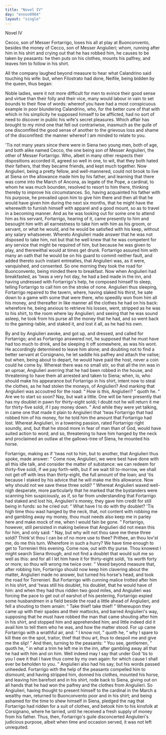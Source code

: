 ```yaml
---
title: "Novel IV"
day: "ennov0904"
layout: "single"
---
```

<html>
 <head>
 </head>
 <body>
  <div id="nov0904" type="novella" who="neifile">
   <head>
    Novel IV
   </head>
   <argument>
    <p>
     <milestone id="p09040001"/>
     <!--(i)-->
     Cecco, son of Messer Fortarrigo, loses his all at play at
 Buonconvento, besides the money of Cecco, son of
 Messer Angiulieri; whom, running after him in his
 shirt and crying out that he has robbed him, he causes
 to be taken by peasants: he then puts on his clothes,
 mounts his palfrey, and leaves him to follow in his
 shirt.
     <!--(/i)-->
    </p>
   </argument>
   <div3 type="commentary" who="author">
    <p>
     <milestone id="p09040002"/>
     <!--(sc)-->
     All
     <!--(/sc)-->
     the company laughed beyond measure to hear what Calandrino
 said touching his wife: but, when Filostrato had done, Neifile,
 being bidden by the queen, thus began:
    </p>
   </div3>
   <div3 type="commentary" who="neifile">
    <p>
     <milestone id="p09040003"/>
     Noble ladies, were it not
 more difficult for men to evince their good sense and virtue than
 their folly and their vice, many would labour in vain to set bounds
 to their flow of words: whereof you have had a most conspicuous
 example in poor blundering Calandrino, who, for the better cure
 of that with which in his simplicity he supposed himself to be
 afflicted, had no sort of need to discover in public his wife's secret
 pleasures.
     <milestone id="p09040004"/>
     Which affair has brought to my mind one that fell out
 contrariwise, inasmuch as the guile of one discomfited the good
 sense of another to the grievous loss and shame of the discomfited:
 the manner whereof I am minded to relate to you.
    </p>
   </div3>
   <p>
    <milestone id="p09040005"/>
    'Tis not many years since there were in Siena two young men,
 both of age, and both alike named Cecco, the one being son of
 Messer Angiulieri, the other of Messer Fortarrigo. Who, albeit in
 many other respects their dispositions accorded ill, agreed so well in
 one, to wit, that they both hated their fathers, that they became
 friends, and kept much together.
    <milestone id="p09040006"/>
    Now Angiulieri, being a pretty
    <pb n="279"/>
    fellow, and well-mannered, could not brook to live at Siena on the
 allowance made him by his father, and learning that there was come
 into the March of Ancona, as legate of the Pope, a cardinal, to whom
 he was much bounden, resolved to resort to him there, thinking thereby
 to improve his circumstances. So, having acquainted his father with
 his purpose, he prevailed upon him to give him there and then all that
 he would have given him during the next six months, that he might
 have the wherewith to furnish himself with apparel and a good mount,
 so as to travel in a becoming manner.
    <milestone id="p09040007"/>
    And as he was looking out for
 some one to attend him as his servant, Fortarrigo, hearing of it,
 came presently to him and besought him with all earnestness to take
 him with him as his groom, or servant, or what he would, and he
 would be satisfied with his keep, without any salary whatsoever.
    <milestone id="p09040008"/>
    Whereto Angiulieri made answer that he was not disposed to take
 him, not but that he well knew that he was competent for any
 service that might be required of him, but because he was given to
 play, and therewithal would at times get drunk. Fortarrigo assured
 him with many an oath that he would be on his guard to commit
 neither fault, and added thereto such instant entreaties, that Angiulieri
 was, as it were, vanquished, and consented.
    <milestone id="p09040009"/>
    So one morning they
 took the road for Buonconvento, being minded there to breakfast.
 Now when Angiulieri had breakfasted, as 'twas a very hot day, he
 had a bed made in the inn, and having undressed with Fortarrigo's
 help, he composed himself to sleep, telling Fortarrigo to call him on
 the stroke of none.
    <milestone id="p09040010"/>
    Angiulieri thus sleeping, Fortarrigo repaired to
 the tavern, where, having slaked his thirst, he sate down to a game
 with some that were there, who speedily won from him all his money,
 and thereafter in like manner all the clothes he had on his back:
 wherefore he, being anxious to retrieve his losses, went, stripped as
 he was to his shirt, to the room where lay Angiulieri; and seeing
 that he was sound asleep, he took from his purse all the money
 that he had, and so went back to the gaming-table, and staked it, and
 lost it all, as he had his own.
   </p>
   <p>
    <milestone id="p09040011"/>
    By and by Angiulieri awoke, and got up, and dressed, and called
 for Fortarrigo; and as Fortarrigo answered not, he supposed that he
 must have had too much to drink, and be sleeping it off somewhere,
 as was his wont. He accordingly determined to leave him alone;
 and doubting not to find a better servant at Corsignano, he let saddle
 his palfrey and attach the valise; but when, being about to depart,
    <pb n="280"/>
    he would have paid the host, never a coin could he come by.
    <milestone id="p09040012"/>
    Whereat
 there was no small stir, so that all the inn was in an uproar, Angiulieri
 averring that he had been robbed in the house, and threatening
 to have them all arrested and taken to Siena;
    <milestone id="p09040013"/>
    when, lo, who should
 make his appearance but Fortarrigo in his shirt, intent now to steal
 the clothes, as he had stolen the moneys, of Angiulieri? And marking
 that Angiulieri was accoutred for the road:
    <q direct="unspecified">
     How is this,
 Angiulieri?
    </q>
    quoth he.
    <q direct="unspecified">
     Are we to start so soon? Nay, but wait
 a little. One will be here presently that has my doublet in pawn
 for thirty-eight soldi; I doubt not he will return it me for thirty-five
 soldi, if I pay money down.
    </q>
    <milestone id="p09040014"/>
    And while they were yet talking,
 in came one that made it plain to Angiulieri that 'twas Fortarrigo
 that had robbed him of his money, for he told him the amount that
 Fortarrigo had lost. Whereat Angiulieri, in a towering passion,
 rated Fortarrigo right soundly, and, but that he stood more in fear of
 man than of God, would have suited action to word; and so,
 threatening to have him hanged by the neck and proclaimed an outlaw
 at the gallows-tree of Siena, he mounted his horse.
   </p>
   <p>
    <milestone id="p09040015"/>
    Fortarrigo, making as if 'twas not to him, but to another, that
 Angiulieri thus spoke, made answer:
    <q direct="unspecified">
     Come now, Angiulieri, we
 were best have done with all this idle talk, and consider the matter
 of substance: we can redeem for thirty-five soldi, if we pay forth-with,
 but if we wait till to-morrow, we shall not get off with less
 than thirty-eight, the full amount of the loan; and 'tis because I
 staked by his advice that he will make me this allowance. Now why
 should not we save these three soldi?
    </q>
    <milestone id="p09040016"/>
    Whereat Angiulieri waxed
 well-nigh desperate, more particularly that he marked that the
 bystanders were scanning him suspiciously, as if, so far from understanding
 that Fortarrigo had staked and lost his, Angiulieri's money,
 they gave him credit for still being in funds: so he cried out:
    <q direct="unspecified">
     What have I to do with thy doublet? 'Tis high time thou wast
 hanged by the neck, that, not content with robbing me and gambling
 away my money, thou must needs also keep me in parley here and
 make mock of me, when I would fain be gone.
    </q>
    <milestone id="p09040017"/>
    Fortarrigo, however,
 still persisted in making believe that Angiulieri did not mean
 this for him, and only said:
    <q direct="unspecified">
     Nay, but why wilt not thou save me
 these three soldi? Think'st thou I can be of no more use to thee?
 Prithee, an thou lov'st me, do me this turn. Wherefore in such a
 hurry? We have time enough to get to Torrenieri this evening.
     <pb n="281"/>
     <milestone id="p09040018"/>
     Come now, out with thy purse. Thou knowest I might search Siena
 through, and not find a doublet that would suit me so well as this:
 and for all I let him have it for thirty-eight soldi, 'tis worth forty or
 more; so thou wilt wrong me twice over.
    </q>
    Vexed beyond measure
 that, after robbing him, Fortarrigo should now keep him clavering
 about the matter,
    <milestone id="p09040019"/>
    Angiulieri made no answer, but turned his horse's
 head, and took the road for Torrenieri.
    <milestone id="p09040020"/>
    But Fortarrigo with cunning
 malice trotted after him in his shirt, and 'twas still his doublet, his
 doublet, that he would have of him: and when they had thus ridden
 two good miles, and Angiulieri was forcing the pace to get out of
 earshot of his pestering, Fortarrigo espied some husbandmen in a field
 beside the road a little ahead of Angiulieri, and fell a shouting to
 them amain:
    <q direct="unspecified">
     Take thief! take thief!
    </q>
    <milestone id="p09040021"/>
    Whereupon they came
 up with their spades and their mattocks, and barred Angiulieri's way,
 supposing that he must have robbed the man that came shouting
 after him in his shirt, and stopped him and apprehended him; and
 little indeed did it avail him to tell them who he was, and how the
 matter stood.
    <milestone id="p09040022"/>
    For up came Fortarrigo with a wrathful air, and:
    <q direct="unspecified">
     I know not,
    </q>
    quoth he,
    <q direct="unspecified">
     why I spare to kill thee on the spot,
 traitor, thief that thou art, thus to despoil me and give me the slip!
    </q>
    And then, turning to the peasants:
    <q direct="unspecified">
     You see, gentlemen,
    </q>
    quoth
 he,
    <q direct="unspecified">
     in what a trim he left me in the inn, after gambling away all
 that he had with him and on him. Well indeed may I say that
 under God 'tis to you I owe it that I have thus come by my own
 again: for which cause I shall ever be beholden to you.
    </q>
    <milestone id="p09040023"/>
    Angiulieri
 also had his say; but his words passed unheeded. Fortarrigo with
 the help of the peasants compelled him to dismount; and having
 stripped him, donned his clothes, mounted his horse, and leaving him
 barefoot and in his shirt, rode back to Siena, giving out on all hands
 that he had won the palfrey and the clothes from Angiulieri.
    <milestone id="p09040024"/>
    So
 Angiulieri, having thought to present himself to the cardinal in the
 March a wealthy man, returned to Buonconvento poor and in his
 shirt; and being ashamed for the time to shew himself in Siena,
 pledged the nag that Fortarrigo had ridden for a suit of clothes, and
 betook him to his kinsfolk at Corsignano, where he tarried, until he
 received a fresh supply of money from his father.
    <milestone id="p09040025"/>
    Thus, then,
 Fortarrigo's guile disconcerted Angiulieri's judicious purpose, albeit
 when time and occasion served, it was not left unrequited.
   </p>
  </div>
 </body>
</html>